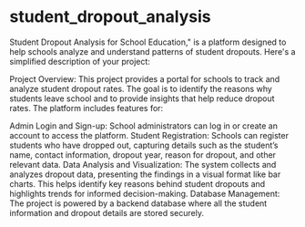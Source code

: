 # student_dropout_analysis
Student Dropout Analysis for School Education," is a platform designed to help schools analyze and understand patterns of student dropouts. Here's a simplified description of your project:

Project Overview:
This project provides a portal for schools to track and analyze student dropout rates. The goal is to identify the reasons why students leave school and to provide insights that help reduce dropout rates. The platform includes features for:

Admin Login and Sign-up: School administrators can log in or create an account to access the platform.
Student Registration: Schools can register students who have dropped out, capturing details such as the student’s name, contact information, dropout year, reason for dropout, and other relevant data.
Data Analysis and Visualization: The system collects and analyzes dropout data, presenting the findings in a visual format like bar charts. This helps identify key reasons behind student dropouts and highlights trends for informed decision-making.
Database Management: The project is powered by a backend database where all the student information and dropout details are stored securely.

